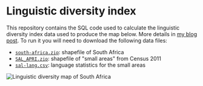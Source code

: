# Linguistic diversity index

This repository contains the SQL code used to calculate the linguistic diversity index data used to produce the map below.
More details in [my blog post](https://adrianfrith.com/linguistic-diversity/).
To run it you will need to download the following data files:

* [`south-africa.zip`](https://stuff.adrianfrith.com/south-africa.zip): shapefile of South Africa
* [`SAL_APRI.zip`](https://stuff.adrianfrith.com/SAL_APRI.zip): shapefile of "small areas" from Census 2011
* [`sal-lang.csv`](https://stuff.adrianfrith.com/sal-lang.csv): language statistics for the small areas

![Linguistic diversity map of South Africa](https://adrianfrith.com/images/linguistic-diversity.png)
